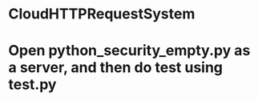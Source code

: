 # CloudHTTPRequestSystem
# Open python_security_empty.py as a server, and then do test using test.py 